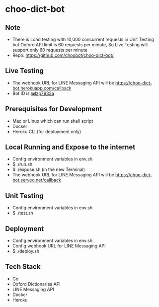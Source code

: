# choo-dict-bot

## Note
- There is Load testing with 10,000 concurrent requests in Unit Testing but Oxford API limit is 60 requests per minute, So Live Testing will support only 60 requests per minute
- Repo: https://github.com/choobot/choo-dict-bot/

## Live Testing
- The webhook URL for LINE Messaging API will be https://choo-dict-bot.herokuapp.com/callback
- Bot ID is [@lzp7933a](http://line.me/ti/p/~@lzp7933a)

## Prerequisites for Development
- Mac or Linux which can run shell script
- Docker
- Heroku CLI (for deployment only)

## Local Running and Expose to the internet
- Config environment variables in env.sh
- $ ./run.sh
- $ ./expose.sh (in the new Terminal)
- The webhook URL for LINE Messaging API will be https://choo-dict-bot.serveo.net/callback

## Unit Testing
- Config environment variables in env.sh
- $ ./test.sh

## Deployment
- Config environment variables in env.sh
- Config webhook URL for LINE Messaging API
- $ ./deploy.sh

## Tech Stack
- Go
- Oxford Dictionaries API
- LINE Messaging API
- Docker
- Heroku